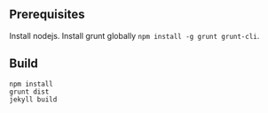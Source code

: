 ## Prerequisites
Install nodejs. Install grunt globally `npm install -g grunt grunt-cli`.

## Build

    npm install
    grunt dist
    jekyll build
